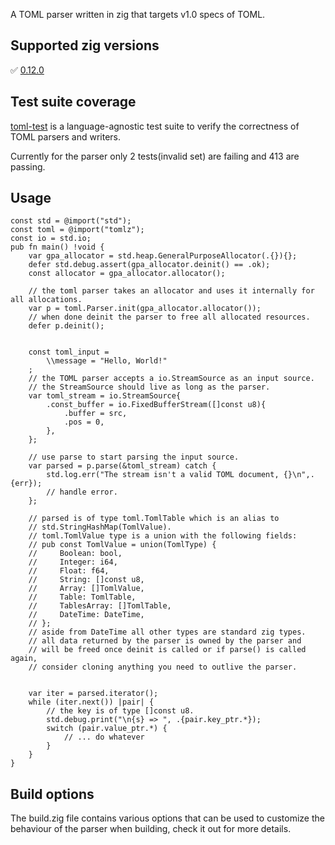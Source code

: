 A TOML parser written in zig that targets v1.0 specs of TOML.

## Supported zig versions
✅ [0.12.0](https://ziglang.org/documentation/0.12.0/)   

## Test suite coverage
[toml-test](https://github.com/toml-lang/toml-test) is a language-agnostic test suite to verify the correctness of TOML parsers and writers.

Currently for the parser only 2 tests(invalid set) are failing and 413 are passing.

## Usage
```zig
const std = @import("std");
const toml = @import("tomlz");
const io = std.io;
pub fn main() !void {
    var gpa_allocator = std.heap.GeneralPurposeAllocator(.{}){};
    defer std.debug.assert(gpa_allocator.deinit() == .ok);
    const allocator = gpa_allocator.allocator();

    // the toml parser takes an allocator and uses it internally for all allocations.
    var p = toml.Parser.init(gpa_allocator.allocator());
    // when done deinit the parser to free all allocated resources.
    defer p.deinit();


    const toml_input =
        \\message = "Hello, World!"
    ;
    // the TOML parser accepts a io.StreamSource as an input source.
    // the StreamSource should live as long as the parser.
    var toml_stream = io.StreamSource{
        .const_buffer = io.FixedBufferStream([]const u8){
            .buffer = src,
            .pos = 0,
        },
    };

    // use parse to start parsing the input source.
    var parsed = p.parse(&toml_stream) catch {
        std.log.err("The stream isn't a valid TOML document, {}\n",.{err});
        // handle error.
    };

    // parsed is of type toml.TomlTable which is an alias to 
    // std.StringHashMap(TomlValue).
    // toml.TomlValue type is a union with the following fields:
    // pub const TomlValue = union(TomlType) {
    //     Boolean: bool,
    //     Integer: i64,
    //     Float: f64,
    //     String: []const u8,
    //     Array: []TomlValue,
    //     Table: TomlTable,
    //     TablesArray: []TomlTable,
    //     DateTime: DateTime,
    // };
    // aside from DateTime all other types are standard zig types.
    // all data returned by the parser is owned by the parser and 
    // will be freed once deinit is called or if parse() is called again,
    // consider cloning anything you need to outlive the parser.


    var iter = parsed.iterator();
    while (iter.next()) |pair| {
        // the key is of type []const u8.
        std.debug.print("\n{s} => ", .{pair.key_ptr.*});
        switch (pair.value_ptr.*) {
            // ... do whatever
        }
    }
}
```

## Build options
The build.zig file contains various options that can be used to customize the behaviour of the parser when building, check it out for more details.
